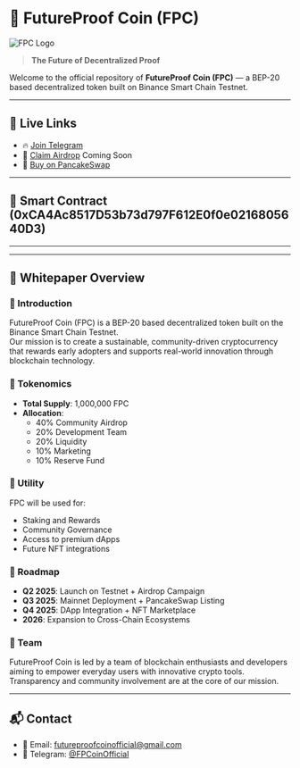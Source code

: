 # 🚀 FutureProof Coin (FPC)

![FPC Logo](https://iili.io/FANN0lt.png)

> **The Future of Decentralized Proof**

Welcome to the official repository of **FutureProof Coin (FPC)** — a BEP-20 based decentralized token built on Binance Smart Chain Testnet.

---

## 🔗 Live Links

- 🔥 [Join Telegram](https://t.me/FPCoinOfficial)
- 🎁 [Claim Airdrop](https://forms.gle/YOUR_REAL_FORM_LINK) Coming Soon
- 💱 [Buy on PancakeSwap]([https://pancakeswap.finance/swap](https://pancakeswap.finance/swap?outputCurrency=0xCA4Ac8517D53b73d797F612E0f0e0216805640D3))

---

## 📝 Smart Contract (0xCA4Ac8517D53b73d797F612E0f0e0216805640D3)


---


---

## 📘 Whitepaper Overview

### 🔹 Introduction
FutureProof Coin (FPC) is a BEP-20 based decentralized token built on the Binance Smart Chain Testnet.  
Our mission is to create a sustainable, community-driven cryptocurrency that rewards early adopters and supports real-world innovation through blockchain technology.

### 🔹 Tokenomics

- **Total Supply**: 1,000,000 FPC  
- **Allocation**:
  - 40% Community Airdrop  
  - 20% Development Team  
  - 20% Liquidity  
  - 10% Marketing  
  - 10% Reserve Fund

### 🔹 Utility

FPC will be used for:

- Staking and Rewards  
- Community Governance  
- Access to premium dApps  
- Future NFT integrations

### 🔹 Roadmap

- **Q2 2025**: Launch on Testnet + Airdrop Campaign  
- **Q3 2025**: Mainnet Deployment + PancakeSwap Listing  
- **Q4 2025**: DApp Integration + NFT Marketplace  
- **2026**: Expansion to Cross-Chain Ecosystems  

### 🔹 Team

FutureProof Coin is led by a team of blockchain enthusiasts and developers aiming to empower everyday users with innovative crypto tools.  
Transparency and community involvement are at the core of our mission.

---

## 📬 Contact

- 📧 Email: [futureproofcoinofficial@gmail.com](mailto:futureproofcoinofficial@gmail.com)  
- 💬 Telegram: [@FPCoinOfficial](https://t.me/FPCoinOfficial)
